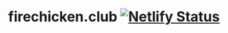 # firechicken.club [![Netlify Status](https://api.netlify.com/api/v1/badges/fb0585a1-20ef-4d57-ab29-a51bb3291bf4/deploy-status)](https://app.netlify.com/sites/firechicken-club/deploys)

